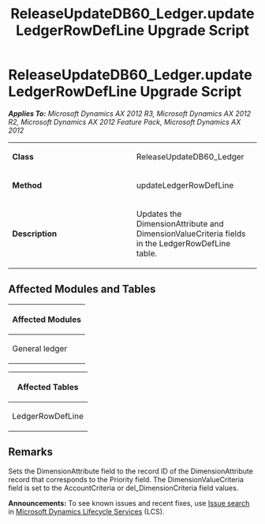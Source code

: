 ﻿---
title: ReleaseUpdateDB60_Ledger.updateLedgerRowDefLine Upgrade Script
TOCTitle: ReleaseUpdateDB60_Ledger.updateLedgerRowDefLine Upgrade Script
ms:assetid: b2248678-ddb4-125a-cf34-8dd284e25c7f
ms:mtpsurl: https://msdn.microsoft.com/en-us/library/JJ736903(v=AX.60)
ms:contentKeyID: 49710587
ms.date: 05/18/2015
mtps_version: v=AX.60
---

# ReleaseUpdateDB60\_Ledger.updateLedgerRowDefLine Upgrade Script 


_**Applies To:** Microsoft Dynamics AX 2012 R3, Microsoft Dynamics AX 2012 R2, Microsoft Dynamics AX 2012 Feature Pack, Microsoft Dynamics AX 2012_

<table>
<colgroup>
<col style="width: 50%" />
<col style="width: 50%" />
</colgroup>
<tbody>
<tr class="odd">
<td><p><strong>Class</strong></p></td>
<td><p>ReleaseUpdateDB60_Ledger</p></td>
</tr>
<tr class="even">
<td><p><strong>Method</strong></p></td>
<td><p>updateLedgerRowDefLine</p></td>
</tr>
<tr class="odd">
<td><p><strong>Description</strong></p></td>
<td><p>Updates the DimensionAttribute and DimensionValueCriteria fields in the LedgerRowDefLine table.</p></td>
</tr>
</tbody>
</table>


## Affected Modules and Tables

<table>
<colgroup>
<col style="width: 100%" />
</colgroup>
<thead>
<tr class="header">
<th><p>Affected Modules</p></th>
</tr>
</thead>
<tbody>
<tr class="odd">
<td><p>General ledger</p></td>
</tr>
</tbody>
</table>


<table>
<colgroup>
<col style="width: 100%" />
</colgroup>
<thead>
<tr class="header">
<th><p>Affected Tables</p></th>
</tr>
</thead>
<tbody>
<tr class="odd">
<td><p>LedgerRowDefLine</p></td>
</tr>
</tbody>
</table>


## Remarks

Sets the DimensionAttribute field to the record ID of the DimensionAttribute record that corresponds to the Priority field. The DimensionValueCriteria field is set to the AccountCriteria or del\_DimensionCriteria field values.

  
**Announcements:** To see known issues and recent fixes, use [Issue search](http://go.microsoft.com/fwlink/?linkid=389258) in [Microsoft Dynamics Lifecycle Services](http://go.microsoft.com/fwlink/?linkid=306505) (LCS).

